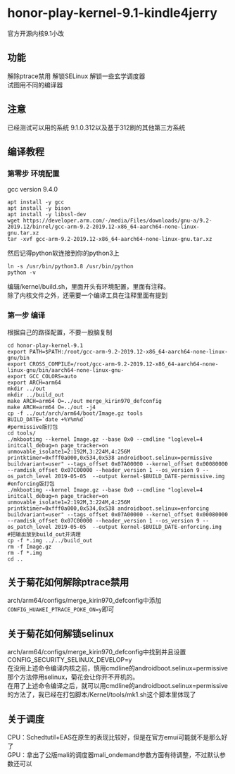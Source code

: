 # honor-play-kernel-9.1-kindle4jerry
官方开源内核9.1小改  
## 功能
解除ptrace禁用
解锁SELinux
解锁一些玄学调度器  
试图用不同的编译器  
## 注意
已经测试可以用的系统 9.1.0.312以及基于312刷的其他第三方系统  
## 编译教程
### 第零步 环境配置
gcc version 9.4.0
```shell
apt install -y gcc
apt install -y bison 
apt install -y libssl-dev
wget https://developer.arm.com/-/media/Files/downloads/gnu-a/9.2-2019.12/binrel/gcc-arm-9.2-2019.12-x86_64-aarch64-none-linux-gnu.tar.xz
tar -xvf gcc-arm-9.2-2019.12-x86_64-aarch64-none-linux-gnu.tar.xz
```
然后记得python软连接到你的python3上
```shell
ln -s /usr/bin/python3.8 /usr/bin/python
python -v
```
编辑/kernel/build.sh，里面开头有环境配置，里面有注释。  
除了内核文件之外，还需要一个编译工具在注释里面有提到  
### 第一步 编译
根据自己的路径配置，不要一股脑复制
```shell
cd honor-play-kernel-9.1
export PATH=$PATH:/root/gcc-arm-9.2-2019.12-x86_64-aarch64-none-linux-gnu/bin
export CROSS_COMPILE=/root/gcc-arm-9.2-2019.12-x86_64-aarch64-none-linux-gnu/bin/aarch64-none-linux-gnu-
export GCC_COLORS=auto
export ARCH=arm64
mkdir ../out
mkdir ../build_out
make ARCH=arm64 O=../out merge_kirin970_defconfig
make ARCH=arm64 O=../out -j4
cp -f ../out/arch/arm64/boot/Image.gz tools
BUILD_DATE=`date +%Y%m%d`
#permissive版打包
cd tools/
./mkbootimg --kernel Image.gz --base 0x0 --cmdline "loglevel=4 initcall_debug=n page_tracker=on unmovable_isolate1=2:192M,3:224M,4:256M printktimer=0xfff0a000,0x534,0x538 androidboot.selinux=permissive buildvariant=user" --tags_offset 0x07A00000 --kernel_offset 0x00080000 --ramdisk_offset 0x07C00000 --header_version 1 --os_version 9 --os_patch_level 2019-05-05  --output kernel-$BUILD_DATE-permissive.img
#enforcing版打包
./mkbootimg --kernel Image.gz --base 0x0 --cmdline "loglevel=4 initcall_debug=n page_tracker=on unmovable_isolate1=2:192M,3:224M,4:256M printktimer=0xfff0a000,0x534,0x538 androidboot.selinux=enforcing buildvariant=user" --tags_offset 0x07A00000 --kernel_offset 0x00080000 --ramdisk_offset 0x07C00000 --header_version 1 --os_version 9 --os_patch_level 2019-05-05  --output kernel-$BUILD_DATE-enforcing.img
#把输出放到build_out并清理
cp -f *.img ../../build_out
rm -f Image.gz
rm -f *.img
cd ..
```

## 关于菊花如何解除ptrace禁用
arch/arm64/configs/merge_kirin970_defconfig中添加`CONFIG_HUAWEI_PTRACE_POKE_ON=y`即可

## 关于菊花如何解锁selinux
arch/arm64/configs/merge_kirin970_defconfig中找到并且设置CONFIG_SECURITY_SELINUX_DEVELOP=y  
在没用上述命令编译内核之前，慎用cmdline的androidboot.selinux=permissive那个方法停用selinux，菊花会让你开不开机的。  
在用了上述命令编译之后，就可以用cmdline的androidboot.selinux=permissive的方法了，我已经在打包脚本/Kernel/tools/mk1.sh这个脚本里体现了  
 
## 关于调度
CPU：Schedtutil+EAS在原生的表现比较好，但是在官方emui可能就不是那么好了  
GPU：拿出了公版mali的调度器mali_ondemand参数方面有待调整，不过默认参数还可以  
